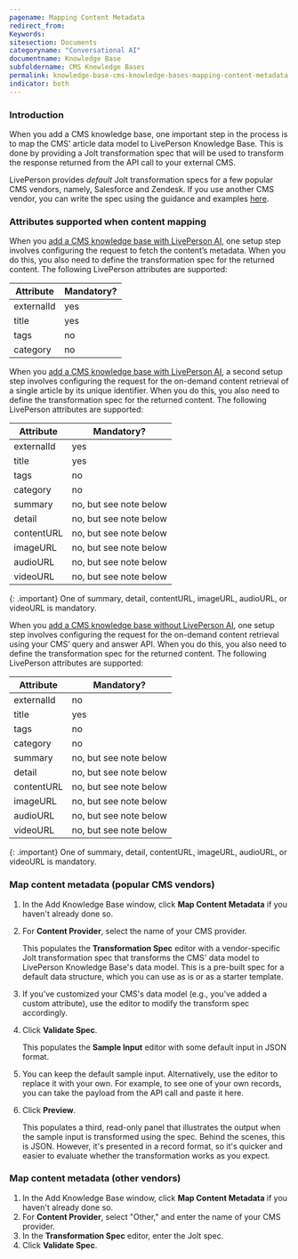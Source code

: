 ```yaml
---
pagename: Mapping Content Metadata
redirect_from:
Keywords:
sitesection: Documents
categoryname: "Conversational AI"
documentname: Knowledge Base
subfoldername: CMS Knowledge Bases
permalink: knowledge-base-cms-knowledge-bases-mapping-content-metadata.html
indicator: both
---
```


### Introduction

When you add a CMS knowledge base, one important step in the process is to map the CMS' article data model to LivePerson Knowledge Base. This is done by providing a Jolt transformation spec that will be used to transform the response returned from the API call to your external CMS.

LivePerson provides *default* Jolt transformation specs for a few popular CMS vendors, namely, Salesforce and Zendesk. If you use another CMS vendor, you can write the spec using the guidance and examples [here](knowledge-base-cms-knowledge-bases-writing-a-jolt-specification.html).

### Attributes supported when content mapping

When you [add a CMS knowledge base with LivePerson AI](knowledge-base-cms-knowledge-bases-cms-kbs-with-liveperson-ai.html#add-a-cms-kb-with-liveperson-ai), one setup step involves configuring the request to fetch the content’s metadata. When you do this, you also need to define the transformation spec for the returned content. The following LivePerson attributes are supported:

| Attribute | Mandatory? |
| --- | --- |
| externalId | yes |
| title | yes |
| tags | no |
| category | no |

When you [add a CMS knowledge base with LivePerson AI](knowledge-base-cms-knowledge-bases-cms-kbs-with-liveperson-ai.html#add-a-cms-kb-with-liveperson-ai), a second setup step involves configuring the request for the on-demand content retrieval of a single article by its unique identifier. When you do this, you also need to define the transformation spec for the returned content. The following LivePerson attributes are supported:

| Attribute | Mandatory? |
| --- | --- |
| externalId | yes |
| title | yes |
| tags | no |
| category | no |
| summary | no, but see note below |
| detail | no, but see note below |
| contentURL | no, but see note below |
| imageURL | no, but see note below |
| audioURL | no, but see note below |
| videoURL | no, but see note below |

{: .important}
One of summary, detail, contentURL, imageURL, audioURL, or videoURL is mandatory.

When you [add a CMS knowledge base without LivePerson AI](knowledge-base-cms-knowledge-bases-cms-kbs-without-liveperson-ai.html#add-a-cms-kb-without-liveperson-ai), one setup step involves configuring the request for the on-demand content retrieval using your CMS’ query and answer API. When you do this, you also need to define the transformation spec for the returned content. The following LivePerson attributes are supported:

| Attribute | Mandatory? |
| --- | --- |
| externalId | no |
| title | yes |
| tags | no |
| category | no |
| summary | no, but see note below |
| detail | no, but see note below |
| contentURL | no, but see note below |
| imageURL | no, but see note below |
| audioURL | no, but see note below |
| videoURL | no, but see note below |

{: .important}
One of summary, detail, contentURL, imageURL, audioURL, or videoURL is mandatory.

### Map content metadata (popular CMS vendors)

1. In the Add Knowledge Base window, click **Map Content Metadata** if you haven't already done so. 
2. For **Content Provider**, select the name of your CMS provider.
    
    This populates the **Transformation Spec** editor with a vendor-specific Jolt transformation spec that transforms the CMS' data model to LivePerson Knowledge Base's data model. This is a pre-built spec for a default data structure, which you can use as is or as a starter template.

3. If you've customized your CMS's data model (e.g., you've added a custom attribute), use the editor to modify the transform spec accordingly.

4. Click **Validate Spec**.
    
    This populates the **Sample Input** editor with some default input in JSON format. 

5. You can keep the default sample input. Alternatively, use the editor to replace it with your own. For example, to see one of your own records, you can take the payload from the API call and paste it here.

6. Click **Preview**.
    
    This populates a third, read-only panel that illustrates the output when the sample input is transformed using the spec. Behind the scenes, this is JSON. However, it's presented in a record format, so it's quicker and easier to evaluate whether the transformation works as you expect.

### Map content metadata (other vendors)

1. In the Add Knowledge Base window, click **Map Content Metadata** if you haven't already done so. 
2. For **Content Provider**, select "Other," and enter the name of your CMS provider.
3. In the **Transformation Spec** editor, enter the Jolt spec.
4. Click **Validate Spec**.

